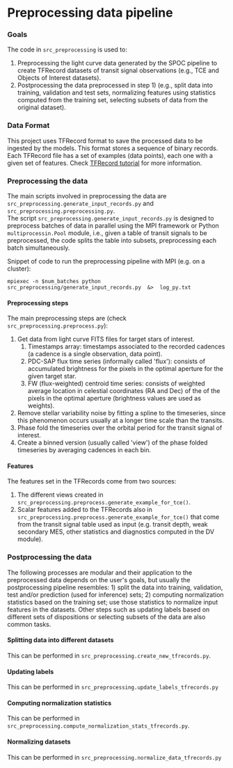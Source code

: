# Preprocessing data pipeline

### Goals

The code in `src_preprocessing` is used to:

1. Preprocessing the light curve data generated by the SPOC pipeline to create TFRecord datasets of transit signal
   observations (e.g., TCE and Objects of Interest datasets).
2. Postprocessing the data preprocessed in step 1) (e.g., split data into training, validation and test sets,
   normalizing features using statistics computed from the training set, selecting subsets of data from the original
   dataset).

### Data Format

This project uses TFRecord format to save the processed data to be ingested by the models. This format stores a sequence
of binary records. Each TFRecord file has a set of examples (data points), each one with a given set of features. Check
[TFRecord tutorial](https://www.tensorflow.org/tutorials/load_data/tfrecord) for more information.

### Preprocessing the data

The main scripts involved in preprocessing the data are `src_preprocessing.generate_input_records.py`
and `src_preprocessing.preprocessing.py`.\
The script `src_preprocessing.generate_input_records.py` is designed to preprocess batches of data in parallel using the
MPI framework or Python `multiprocessin.Pool` module, i.e., given a table of transit signals to be preprocessed, the
code splits the table into subsets, preprocessing each batch simultaneously.

Snippet of code to run the preprocessing pipeline with MPI (e.g. on a cluster):

```shell
mpiexec -n $num_batches python src_preprocessing/generate_input_records.py  &>  log_py.txt
```

#### Preprocessing steps

The main preprocessing steps are (check `src_preprocessing.preprocess.py`):

1. Get data from light curve FITS files for target stars of interest.
   1. Timestamps array: timestamps associated to the recorded cadences (a cadence is a single observation, data point).
   2. PDC-SAP flux time series (informally called 'flux'): consists of accumulated brightness for the pixels in the
      optimal aperture for the given target star.
   3. FW (flux-weighted) centroid time series: consists of weighted average location in celestial coordinates (RA and
      Dec) of the of the pixels in the optimal aperture (brightness values are used as weights).
3. Remove stellar variability noise by fitting a spline to the timeseries, since this phenomenon occurs usually at a
   longer time scale than the transits.
4. Phase fold the timeseries over the orbital period for the transit signal of interest.
5. Create a binned version (usually called 'view') of the phase folded timeseries by averaging cadences in each bin.

#### Features

The features set in the TFRecords come from two sources:

1. The different views created in `src_preprocessing.preprocess.generate_example_for_tce()`.
2. Scalar features added to the TFRecords also in `src_preprocessing.preprocess.generate_example_for_tce()` that come
   from the transit signal table used as input (e.g. transit depth, weak secondary MES, other statistics and diagnostics
   computed in the DV module).

### Postprocessing the data

The following processes are modular and their application to the preprocessed data depends on the user's goals, but
usually the postprocessing pipeline resembles: 1) split the data into training, validation, test and/or prediction
(used for inference) sets; 2) computing normalization statistics based on the training set; use those statistics to
normalize input features in the datasets. Other steps such as updating labels based on different sets of dispositions or
selecting subsets of the data are also common tasks.

#### Splitting data into different datasets

This can be performed in `src_preprocessing.create_new_tfrecords.py`.

#### Updating labels

This can be performed in `src_preprocessing.update_labels_tfrecords.py`

#### Computing normalization statistics

This can be performed in `src_preprocessing.compute_normalization_stats_tfrecords.py`.

#### Normalizing datasets

This can be performed in `src_preprocessing.normalize_data_tfrecords.py`